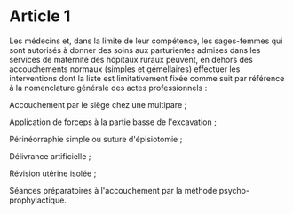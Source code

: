 # Article 1

Les médecins et, dans la limite de leur compétence, les sages-femmes qui sont autorisés à donner des soins aux parturientes admises dans les services de maternité des hôpitaux ruraux peuvent, en dehors des accouchements normaux (simples et gémellaires) effectuer les interventions dont la liste est limitativement fixée comme suit par référence à la nomenclature générale des actes professionnels :

Accouchement par le siège chez une multipare ;

Application de forceps à la partie basse de l'excavation ;

Périnéorraphie simple ou suture d'épisiotomie ;

Délivrance artificielle ;

Révision utérine isolée ;

Séances préparatoires à l'accouchement par la méthode psycho-prophylactique.

